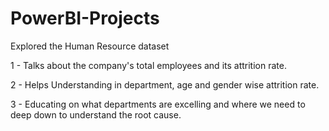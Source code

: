 # PowerBI-Projects
Explored the Human Resource dataset

1 - Talks about the company's total employees and its attrition rate.

2 - Helps Understanding in department, age and gender wise attrition rate.

3 - Educating on what departments are excelling and where we need to deep down to understand the root cause.
